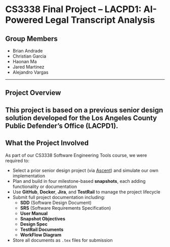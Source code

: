 # CS3338 Final Project – LACPD1: AI-Powered Legal Transcript Analysis

## Group Members
- Brian Andrade  
- Christian Garcia  
- Haonan Ma  
- Jared Martinez  
- Alejandro Vargas  

---

## Project Overview
This project is based on a previous senior design solution developed for the **Los Angeles County Public Defender’s Office (LACPD1)**.
---

## What the Project Involved
As part of our CS3338 Software Engineering Tools course, we were required to:
- Select a prior senior design project (via [Ascent](https://ascent.cysun.org/project/project)) and simulate our own implementation
- Plan and build in four milestone-based **snapshots**, each adding functionality or documentation
- Use **GitHub**, **Docker**, **Jira**, and **TestRail** to manage the project lifecycle
- Submit full project documentation including:
  - **SDD** (Software Design Document)
  - **SRS** (Software Requirements Specification)
  - **User Manual**
  - **Snapshot Objectives**
  - **Design Spec**
  - **TestRail Documents**
  - **WorkFlow Diagram**
- Store all documents as `.tex` files for submission
